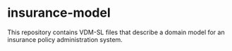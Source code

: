 # insurance-model

This repository contains VDM-SL files that describe a domain model for an insurance policy administration system.
